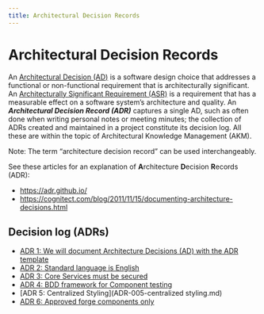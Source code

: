 ```yaml
---
title: Architectural Decision Records
---
```

# Architectural Decision Records

An [Architectural Decision (AD)](https://en.wikipedia.org/wiki/Architectural_decision) is a software design choice that addresses a functional or non-functional requirement that is architecturally significant. An [Architecturally Significant Requirement (ASR)](https://en.wikipedia.org/wiki/Architecturally_significant_requirements) is a requirement that has a measurable effect on a software system’s architecture and quality. An ***Architectural Decision Record (ADR)*** captures a single AD, such as often done when writing personal notes or meeting minutes; the collection of ADRs created and maintained in a project constitute its decision log. All these are within the topic of Architectural Knowledge Management (AKM).

Note: The term “architecture decision record” can be used interchangeably.

See these articles for an explanation of **A**rchitecture **D**ecision **R**ecords (ADR):

* <https://adr.github.io/>
* <https://cognitect.com/blog/2011/11/15/documenting-architecture-decisions.html>

## Decision log (ADRs)

* [ADR 1: We will document Architecture Decisions (AD) with the ADR template](ADR-001-documenting-architecture-decisions.md)
* [ADR 2: Standard language is English](ADR-002-standard-language-is-English.md)
* [ADR 3: Core Services must be secured](ADR-003-secure-core-services.md)
* [ADR 4: BDD framework for Component testing](ADR-004-bdd-framework-for-component-testing.md)
* [ADR 5: Centralized Styling](ADR-005-centralized styling.md)
* [ADR 6: Approved forge components only](ADR-006-approved-forge-components-only.md)
